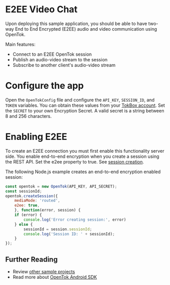 # E2EE Video Chat

Upon deploying this sample application, you should be able to have two-way End to End Encrypted (E2EE) audio and video communication using OpenTok.

Main features:
* Connect to an E2EE OpenTok session
* Publish an audio-video stream to the session
* Subscribe to another client's audio-video stream

# Configure the app 
Open the `OpenTokConfig` file and configure the `API_KEY`, `SESSION_ID`, and `TOKEN` variables. You can obtain these values from your [TokBox account](https://tokbox.com/account/#/).
Set the `SECRET` to your own Encryption Secret. A valid secret is a string between 8 and 256 characters.

# Enabling E2EE
To create an E2EE connection you must first enable this functionality server side.
You enable end-to-end encryption when you create a session using the REST API. Set the e2ee property to true. See [session creation](https://tokbox.com/developer/guides/create-session/).

The following Node.js example creates an end-to-end encryption enabled session:

```javascript
const opentok = new OpenTok(API_KEY, API_SECRET);
const sessionId;
opentok.createSession({
    mediaMode: 'routed',
    e2ee: true,
    }, function(error, session) {
    if (error) {
        console.log('Error creating session:', error)
    } else {
        sessionId = session.sessionId;
        console.log('Session ID: ' + sessionId);
    }
});
```

## Further Reading

* Review [other sample projects](../)
* Read more about [OpenTok Android SDK](https://tokbox.com/developer/sdks/android/)
